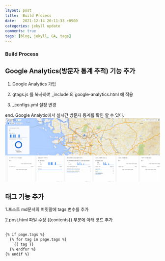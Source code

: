 ```yaml
---
layout: post
title:  Build Process
date:   2021-12-14 20:11:33 +0900
categories: jekyll update
comments: true
tags: [blog, jekyll, GA, tags]
---
```

<h3>Build Process</h3> 

<h2>Google Analytics(방문자 통계 추적) 기능 추가</h2> 

1. Google Analytics 가입 

2. gtags.js 를 복사하여 _include 의 google-analytics.html 에 적용 

3. _configs.yml 설정 변경

end. Google Analytic에서 실시간 방문자 통계를 확인 할 수 있다.
![GA](/assets/images/1.png)


<h2>태그 기능 추가</h2> 

1.포스트 md문서의 머릿말에 tags 변수를 추가

2.post.html 파일 수정
  {{contents}} 부분에 아래 코드 추가
<pre>
<code>
{% if page.tags %}
  {% for tag in page.tags %}
    <span class="tag">{{ tag }}</span>
  {% endfor %}
{% endif %}
</code>
</pre>


[jekyll-docs]: https://jekyllrb.com/docs/home
[jekyll-gh]:   https://github.com/jekyll/jekyll
[jekyll-talk]: https://talk.jekyllrb.com/
